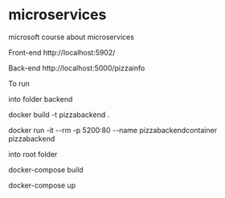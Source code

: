 # microservices
microsoft course about microservices


Front-end 
http://localhost:5902/

Back-end
http://localhost:5000/pizzainfo


To run

into folder backend 

docker build -t pizzabackend .

docker run -it --rm -p 5200:80 --name pizzabackendcontainer pizzabackend

into root folder

docker-compose build

docker-compose up
